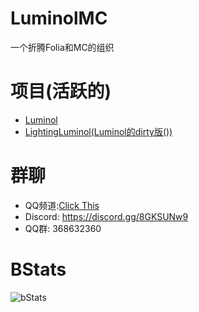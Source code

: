 # LuminolMC
一个折腾Folia和MC的组织

# 项目(活跃的)
 - [Luminol](https://github.com/LuminolMC/Luminol)
 - [LightingLuminol(Luminol的dirty版())](https://github.com/LuminolMC/LightingLuminol)

# 群聊
 - QQ频道:[Click This](https://pd.qq.com/s/eq9krf9j)
 - Discord: https://discord.gg/8GKSUNw9
 - QQ群: 368632360

# BStats
![bStats](https://bstats.org/signatures/server-implementation/Luminol.svg "bStats")
